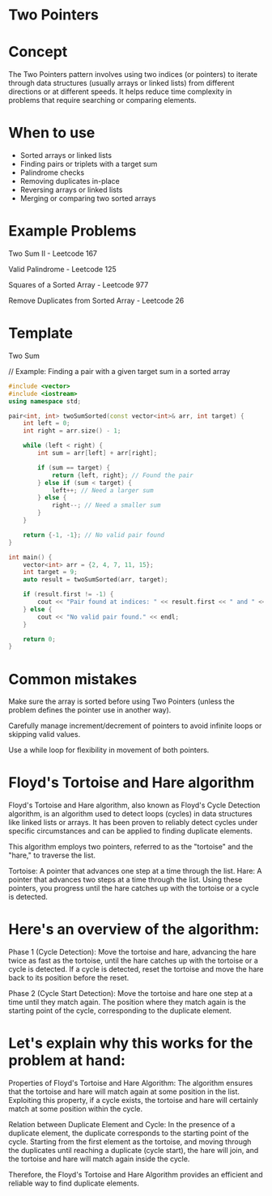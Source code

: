 # Two Pointers

# Concept
The Two Pointers pattern involves using two indices (or pointers) to iterate through data structures (usually arrays or linked lists) from different directions or at different speeds. It helps reduce time complexity in problems that require searching or comparing elements.

# When to use
- Sorted arrays or linked lists
- Finding pairs or triplets with a target sum
- Palindrome checks
- Removing duplicates in-place
- Reversing arrays or linked lists
- Merging or comparing two sorted arrays

# Example Problems
 Two Sum II - Leetcode 167

Valid Palindrome - Leetcode 125

 Squares of a Sorted Array - Leetcode 977

 Remove Duplicates from Sorted Array - Leetcode 26

 # Template

 Two Sum 

 // Example: Finding a pair with a given target sum in a sorted array
```cpp
#include <vector>
#include <iostream>
using namespace std;

pair<int, int> twoSumSorted(const vector<int>& arr, int target) {
    int left = 0;
    int right = arr.size() - 1;

    while (left < right) {
        int sum = arr[left] + arr[right];

        if (sum == target) {
            return {left, right}; // Found the pair
        } else if (sum < target) {
            left++; // Need a larger sum
        } else {
            right--; // Need a smaller sum
        }
    }

    return {-1, -1}; // No valid pair found
}

int main() {
    vector<int> arr = {2, 4, 7, 11, 15};
    int target = 9;
    auto result = twoSumSorted(arr, target);

    if (result.first != -1) {
        cout << "Pair found at indices: " << result.first << " and " << result.second << endl;
    } else {
        cout << "No valid pair found." << endl;
    }

    return 0;
}

```
# Common mistakes
Make sure the array is sorted before using Two Pointers (unless the problem defines the pointer use in another way).

Carefully manage increment/decrement of pointers to avoid infinite loops or skipping valid values.

Use a while loop for flexibility in movement of both pointers.








# Floyd's Tortoise and Hare algorithm
Floyd's Tortoise and Hare algorithm, also known as Floyd's Cycle Detection algorithm, is an algorithm used to detect loops (cycles) in data structures like linked lists or arrays. It has been proven to reliably detect cycles under specific circumstances and can be applied to finding duplicate elements.

This algorithm employs two pointers, referred to as the "tortoise" and the "hare," to traverse the list.

Tortoise: A pointer that advances one step at a time through the list.
Hare: A pointer that advances two steps at a time through the list.
Using these pointers, you progress until the hare catches up with the tortoise or a cycle is detected.

# Here's an overview of the algorithm:

Phase 1 (Cycle Detection):
Move the tortoise and hare, advancing the hare twice as fast as the tortoise, until the hare catches up with the tortoise or a cycle is detected. If a cycle is detected, reset the tortoise and move the hare back to its position before the reset.

Phase 2 (Cycle Start Detection):
Move the tortoise and hare one step at a time until they match again. The position where they match again is the starting point of the cycle, corresponding to the duplicate element.

# Let's explain why this works for the problem at hand:

Properties of Floyd's Tortoise and Hare Algorithm:
The algorithm ensures that the tortoise and hare will match again at some position in the list. Exploiting this property, if a cycle exists, the tortoise and hare will certainly match at some position within the cycle.

Relation between Duplicate Element and Cycle:
In the presence of a duplicate element, the duplicate corresponds to the starting point of the cycle. Starting from the first element as the tortoise, and moving through the duplicates until reaching a duplicate (cycle start), the hare will join, and the tortoise and hare will match again inside the cycle.

Therefore, the Floyd's Tortoise and Hare Algorithm provides an efficient and reliable way to find duplicate elements.
